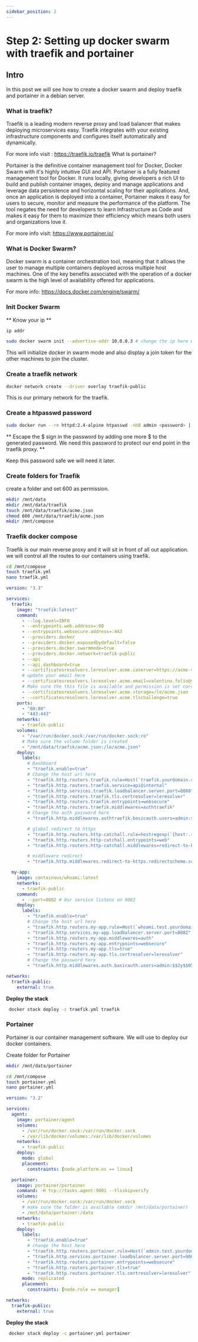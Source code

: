 ```yaml
---
sidebar_position: 2
---
```


# Step 2: Setting up docker swarm with traefik and portainer 

## Intro

In this post we will see how to create a docker swarm and deploy traefik and portainer in a debian server.
### What is traefik?

Traefik is a leading modern reverse proxy and load balancer that makes deploying microservices easy. Traefik integrates with your existing infrastructure components and configures itself automatically and dynamically.

For more info visit : https://traefik.io/traefik
What is portainer?

Portainer is the definitive container management tool for Docker, Docker Swarm with it's highly intuitive GUI and API. Portainer is a fully featured management tool for Docker. It runs locally, giving developers a rich UI to build and publish container images, deploy and manage applications and leverage data persistence and horizontal scaling for their applications. And, once an application is deployed into a container, Portainer makes it easy for users to secure, monitor and measure the performance of the platform. The tool negates the need for developers to learn Infrastructure as Code and makes it easy for them to maximize their efficiency which means both users and organizations love it.

For more info visit: https://www.portainer.io/

### What is Docker Swarm?

Docker swarm is a container orchestration tool, meaning that it allows the user to manage multiple containers deployed across multiple host machines. One of the key benefits associated with the operation of a docker swarm is the high level of availability offered for applications.

For more info: https://docs.docker.com/engine/swarm/

### Init Docker Swarm

** Know your ip **

```bash
ip addr
```
```bash
sudo docker swarm init --advertise-addr 10.0.0.3 # change the ip here with your machine ip
```

This will initialize docker in swarm mode and also display a join token for the other machines to join the cluster.

### Create a traefik network

```bash
docker network create --driver overlay traefik-public 
```

This is our primary network for the traefik.

### Create a htpasswd password

```bash
sudo docker run --rm httpd:2.4-alpine htpasswd -nbB admin <password> | cut -d ":" -f 2
```

** Escape the $ sign in the password by adding one more $ to the generated password. We need this password to protect our end point in the traefik proxy. **

Keep this password safe we will need it later.

### Create folders for Traefik

create a folder and set 600 as permission.

```bash
mkdir /mnt/data
mkdir /mnt/data/traefik
touch /mnt/data/traefik/acme.json
chmod 600 /mnt/data/traefik/acme.json
mkdir /mnt/compose 
```

### Traefik docker compose

Traefik is our main reverse proxy and it will sit in front of all out application. we will control all the routes to our containers using traefik.

```bash
cd /mnt/compose
touch traefik.yml
nano traefik.yml
```

```yaml
version: "3.3"

services:
  traefik:
    image: "traefik:latest"
    command:
      - --log.level=INFO
      - --entrypoints.web.address=:80
      - --entrypoints.websecure.address=:443
      - --providers.docker
      - --providers.docker.exposedbydefault=false
      - --providers.docker.swarmmode=true
      - --providers.docker.network=traefik-public
      - --api
      - --api.dashboard=true
      - --certificatesresolvers.leresolver.acme.caserver=https://acme-v02.api.letsencrypt.org/directory
      # update your email here
      - --certificatesresolvers.leresolver.acme.email=valentino.folio@yourdomain.com
      # Make sure the this file is available and permission is set correctly
      - --certificatesresolvers.leresolver.acme.storage=/le/acme.json
      - --certificatesresolvers.leresolver.acme.tlschallenge=true
    ports:
      - "80:80"
      - "443:443"
    networks:
      - traefik-public
    volumes:
      - "/var/run/docker.sock:/var/run/docker.sock:ro"
      # Make sure the volume folder is created
      - "/mnt/data/traefik/acme.json:/le/acme.json"
    deploy:
      labels:
        # Dashboard
        - "traefik.enable=true"
        # Change the host url here
        - "traefik.http.routers.traefik.rule=Host(`traefik.yourdomain.com`)"
        - "traefik.http.routers.traefik.service=api@internal"
        - "traefik.http.services.traefik.loadbalancer.server.port=8080"
        - "traefik.http.routers.traefik.tls.certresolver=leresolver"
        - "traefik.http.routers.traefik.entrypoints=websecure"
        - "traefik.http.routers.traefik.middlewares=authtraefik"
        # Change the auth password here
        - "traefik.http.middlewares.authtraefik.basicauth.users=admin:$$2y$$05$$bgRr0cehUg8CL8us4u80UuIsy.kDi9DjVNdCuXhVEHF626kIE5Glu" # user/password

        # global redirect to https
        - "traefik.http.routers.http-catchall.rule=hostregexp(`{host:.+}`)"
        - "traefik.http.routers.http-catchall.entrypoints=web"
        - "traefik.http.routers.http-catchall.middlewares=redirect-to-https"

        # middleware redirect
        - "traefik.http.middlewares.redirect-to-https.redirectscheme.scheme=https"

  my-app:
    image: containous/whoami:latest
    networks:
      - traefik-public
    command:
      - --port=8082 # Our service listens on 8082
    deploy:
      labels:
        - "traefik.enable=true"
        # Change the host url here
        - "traefik.http.routers.my-app.rule=Host(`whoami.test.yourdomain.com`)"
        - "traefik.http.services.my-app.loadbalancer.server.port=8082"
        - "traefik.http.routers.my-app.middlewares=auth"
        - "traefik.http.routers.my-app.entrypoints=websecure"
        - "traefik.http.routers.my-app.tls=true"
        - "traefik.http.routers.my-app.tls.certresolver=leresolver"
        # Change the password here
        - "traefik.http.middlewares.auth.basicauth.users=admin:$$2y$$05$$bgRr0cehUg8CL8us4u80UuIsy.kDi9DjVNdCuXhVEHF626kIE5Glu" # user/password

networks:
  traefik-public:
    external: true

```
**Deploy the stack**
```bash
 docker stack deploy -c traefik.yml traefik
```


### Portainer

Portainer is our container management software. We will use to deploy our docker containers.

Create folder for Portainer

```bash
mkdir /mnt/data/portainer
```

```bash
cd /mnt/compose
touch portainer.yml
nano portainer.yml
```

```yml
version: "3.2"

services:
  agent:
    image: portainer/agent
    volumes:
      - /var/run/docker.sock:/var/run/docker.sock
      - /var/lib/docker/volumes:/var/lib/docker/volumes
    networks:
      - traefik-public
    deploy:
      mode: global
      placement:
        constraints: [node.platform.os == linux]

  portainer:
    image: portainer/portainer
    command: -H tcp://tasks.agent:9001 --tlsskipverify
    volumes:
      - /var/run/docker.sock:/var/run/docker.sock
      # make sure the folder is available (mkdir /mnt/data/portainer)
      - /mnt/data/portainer:/data
    networks:
      - traefik-public
    deploy:
      labels:
        - "traefik.enable=true"
        # change the host here
        - "traefik.http.routers.portainer.rule=Host(`admin.test.yourdomain.com`)"
        - "traefik.http.services.portainer.loadbalancer.server.port=9000"
        - "traefik.http.routers.portainer.entrypoints=websecure"
        - "traefik.http.routers.portainer.tls=true"
        - "traefik.http.routers.portainer.tls.certresolver=leresolver"
      mode: replicated
      placement:
        constraints: [node.role == manager]

networks:
  traefik-public:
    external: true
```

**Deploy the stack**
```bash
 docker stack deploy -c portainer.yml portainer
```